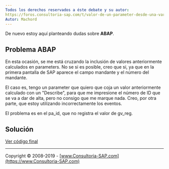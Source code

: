 ```yaml
---
Todos los derechos reservados a éste debate y su autor:
https://foros.consultoria-sap.com/t/valor-de-un-parameter-desde-una-variable/14349
Autor: Machord
---
```


De nuevo estoy aquí planteando dudas sobre **ABAP**.

## Problema ABAP

En esta ocasión, se me está cruzando la inclusión de valores anteriormente calculados en parameters. No se si es posible, creo que si, ya que en la primera pantalla de SAP aparece el campo mandante y el número del mandante.

El caso es, tengo un parameter que quiero que coja un valor anteriormente calculado con un "Describe", para que me impresione el número de ID que se va a dar de alta, pero no consigo que me marque nada.
Creo, por otra parte, que estoy utilizando incorrectamente los eventos.

El problema es en el pa_id, que no registra el valor de gv_reg.

## Solución

[Ver código final](https://github.com/SidVal/ABAP/blob/master/parameter-desde-una-variable/parameter.abap)


***

Copyright © 2008-2019 - [www.Consultoria-SAP.com](https://www.Consultoria-SAP.com)
